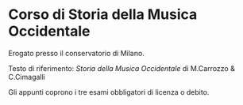 # Corso di Storia della Musica Occidentale 
Erogato presso il conservatorio di Milano.

Testo di riferimento: *Storia della Musica Occidentale* di M.Carrozzo & C.Cimagalli

Gli appunti coprono i tre esami obbligatori di licenza o debito.
